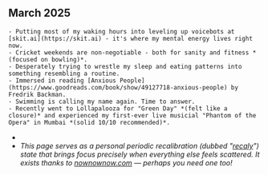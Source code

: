 ## March 2025
	- Putting most of my waking hours into leveling up voicebots at [skit.ai](https://skit.ai) - it's where my mental energy lives right now.
	- Cricket weekends are non-negotiable - both for sanity and fitness *(focused on bowling)*.
	- Desperately trying to wrestle my sleep and eating patterns into something resembling a routine.
	- Immersed in reading [Anxious People](https://www.goodreads.com/book/show/49127718-anxious-people) by Fredrik Backman.
	- Swimming is calling my name again. Time to answer.
	- Recently went to Lollapalooza for "Green Day" *(felt like a closure)* and experienced my first-ever live musicial "Phantom of the Opera" in Mumbai *(solid 10/10 recommended)*.
-
- *This page serves as a personal periodic recalibration (dubbed "[recaly](https://www.urbandictionary.com/define.php?term=recaly)") state that brings focus precisely when everything else feels scattered. It exists thanks to [nownownow.com](https://nownownow.com) — perhaps you need one too!*
